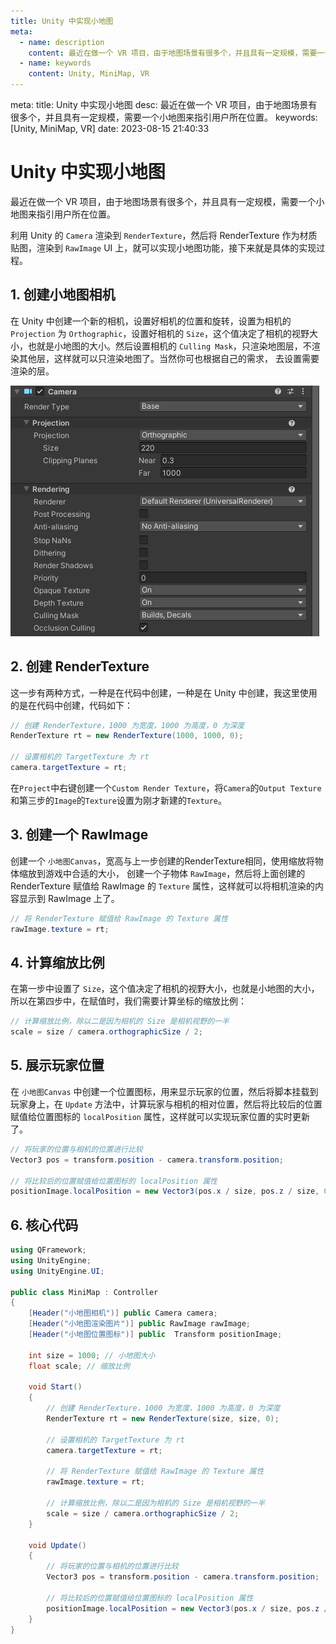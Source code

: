 ```yaml
---
title: Unity 中实现小地图
meta:
  - name: description
    content: 最近在做一个 VR 项目，由于地图场景有很多个，并且具有一定规模，需要一个小地图来指引用户所在位置。
  - name: keywords
    content: Unity, MiniMap, VR
---
```


<route lang="yaml">
meta:
  title: Unity 中实现小地图
  desc: 最近在做一个 VR 项目，由于地图场景有很多个，并且具有一定规模，需要一个小地图来指引用户所在位置。
  keywords: [Unity, MiniMap, VR]
  date: 2023-08-15 21:40:33
</route>

# Unity 中实现小地图

  最近在做一个 VR 项目，由于地图场景有很多个，并且具有一定规模，需要一个小地图来指引用户所在位置。

  利用 Unity 的 `Camera` 渲染到 `RenderTexture`，然后将 RenderTexture 作为材质贴图，渲染到 `RawImage` UI 上，就可以实现小地图功能，接下来就是具体的实现过程。

## 1. 创建小地图相机

在 Unity 中创建一个新的相机，设置好相机的位置和旋转，设置为相机的 `Projection` 为 `Orthographic`，设置好相机的 `Size`，这个值决定了相机的视野大小，也就是小地图的大小。然后设置相机的 `Culling Mask`，只渲染地图层，不渲染其他层，这样就可以只渲染地图了。当然你可也根据自己的需求， 去设置需要渲染的层。

![camera ](./images/camera.png)

## 2. 创建 RenderTexture

这一步有两种方式，一种是在代码中创建，一种是在 Unity 中创建，我这里使用的是在代码中创建，代码如下：

```cs
// 创建 RenderTexture，1000 为宽度，1000 为高度，0 为深度
RenderTexture rt = new RenderTexture(1000, 1000, 0);

// 设置相机的 TargetTexture 为 rt
camera.targetTexture = rt;
```

在`Project`中右键创建一个`Custom Render Texture`，将`Camera`的`Output Texture`和第三步的`Image`的`Texture`设置为刚才新建的`Texture`。

## 3. 创建一个 RawImage

创建一个 `小地图Canvas`，宽高与上一步创建的RenderTexture相同，使用缩放将物体缩放到游戏中合适的大小， 创建一个子物体 `RawImage`，然后将上面创建的 RenderTexture 赋值给 RawImage 的 `Texture` 属性，这样就可以将相机渲染的内容显示到 RawImage 上了。

```cs
// 将 RenderTexture 赋值给 RawImage 的 Texture 属性
rawImage.texture = rt;
```

## 4. 计算缩放比例

在第一步中设置了 `Size`，这个值决定了相机的视野大小，也就是小地图的大小，所以在第四步中，在赋值时，我们需要计算坐标的缩放比例：

```cs
// 计算缩放比例，除以二是因为相机的 Size 是相机视野的一半
scale = size / camera.orthographicSize / 2;
```

## 5. 展示玩家位置

在 `小地图Canvas` 中创建一个位置图标，用来显示玩家的位置，然后将脚本挂载到玩家身上，在 `Update` 方法中，计算玩家与相机的相对位置，然后将比较后的位置赋值给位置图标的 `localPosition` 属性，这样就可以实现玩家位置的实时更新了。

```cs
// 将玩家的位置与相机的位置进行比较
Vector3 pos = transform.position - camera.transform.position;

// 将比较后的位置赋值给位置图标的 localPosition 属性
positionImage.localPosition = new Vector3(pos.x / size, pos.z / size, 0);
```

## 6. 核心代码

```cs
using QFramework;
using UnityEngine;
using UnityEngine.UI;

public class MiniMap : Controller
{
    [Header("小地图相机")] public Camera camera;
    [Header("小地图渲染图片")] public RawImage rawImage;
    [Header("小地图位置图标")] public  Transform positionImage;

    int size = 1000; // 小地图大小
    float scale; // 缩放比例

    void Start()
    {
        // 创建 RenderTexture，1000 为宽度，1000 为高度，0 为深度
        RenderTexture rt = new RenderTexture(size, size, 0);

        // 设置相机的 TargetTexture 为 rt
        camera.targetTexture = rt;

        // 将 RenderTexture 赋值给 RawImage 的 Texture 属性
        rawImage.texture = rt;

        // 计算缩放比例，除以二是因为相机的 Size 是相机视野的一半
        scale = size / camera.orthographicSize / 2;
    }

    void Update()
    {
        // 将玩家的位置与相机的位置进行比较
        Vector3 pos = transform.position - camera.transform.position;

        // 将比较后的位置赋值给位置图标的 localPosition 属性
        positionImage.localPosition = new Vector3(pos.x / size, pos.z / size, 0);
    }
}
```
